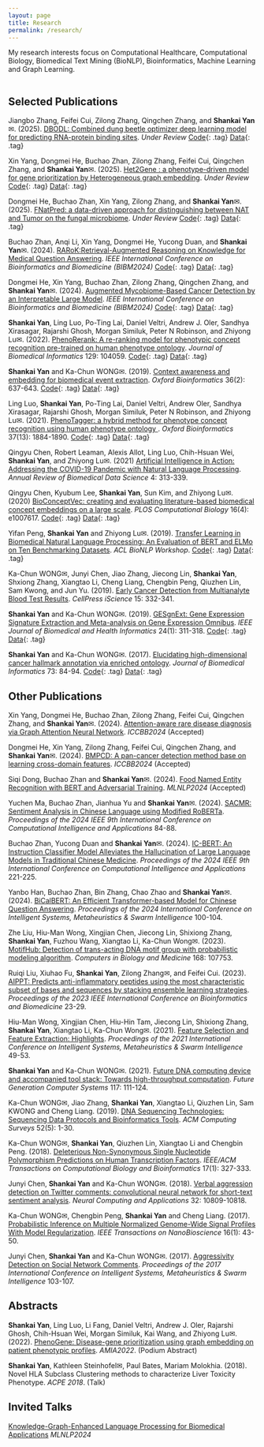 ```yaml
---
layout: page
title: Research
permalink: /research/
---
```


My research interests focus on Computational Healthcare, Computational Biology, Biomedical Text Mining (BioNLP), Bioinformatics, Machine Learning and Graph Learning.

<hr style="clear:both;visibility: hidden;" />


## Selected Publications

Jiangbo Zhang, Feifei Cui, Zilong Zhang, Qingchen Zhang, and **Shankai Yan**✉. (2025). [DBODL: Combined dung beetle optimizer deep learning model for predicting RNA-protein binding sites](https://doi.org/). *Under Review* [Code](https://github.com/cskyan/DBODL){: .tag} [Data](https://github.com/cskyan/DBODL){: .tag}

Xin Yang, Dongmei He, Buchao Zhan, Zilong Zhang, Feifei Cui, Qingchen Zhang, and **Shankai Yan**✉. (2025). [Het2Gene : a phenotype-driven model for gene prioritization by Heterogeneous graph embedding](https://doi.org/). *Under Review* [Code](https://github.com/cskyan/Het2Gene){: .tag} [Data](https://github.com/cskyan/Het2Gene){: .tag}

Dongmei He, Buchao Zhan, Xin Yang, Zilong Zhang, and **Shankai Yan**✉. (2025). [FNatPred: a data-driven approach for distinguishing between NAT and Tumor on the fungal microbiome](https://doi.org/). *Under Review* [Code](https://github.com/cskyan/FNatPred){: .tag} [Data](https://github.com/cskyan/FNatPred){: .tag}

<!-- Buchao Zhan, Yucong Duan, Xin Yang, Dongmei He, and **Shankai Yan**✉. (2024). [Text2SPARQL: Grammar Pre-training for Text-to-QDMR Semantic Parsers from Intermediate Question](https://doi.org/). *Under Review* [Code](https://github.com/cskyan/Text2SPARQL){: .tag} [Data](https://github.com/cskyan/Text2SPARQL/tree/master/data){: .tag} -->

Buchao Zhan, Anqi Li, Xin Yang, Dongmei He, Yucong Duan, and **Shankai Yan**✉. (2024). [RARoK:Retrieval-Augmented Reasoning on Knowledge for Medical Question Answering](https://doi.org/10.1109/BIBM62325.2024.10822341). *IEEE International Conference on Bioinformatics and Biomedicine (BIBM2024)* [Code](https://github.com/cskyan/RARoK){: .tag} [Data](https://github.com/cskyan/RARoK/tree/master/data){: .tag}

Dongmei He, Xin Yang, Buchao Zhan, Zilong Zhang, Qingchen Zhang, and **Shankai Yan**✉. (2024). [Augmented Mycobiome-Based Cancer Detection by an Interpretable Large Model](https://doi.org/10.1109/BIBM62325.2024.10822416). *IEEE International Conference on Bioinformatics and Biomedicine (BIBM2024)* [Code](https://github.com/cskyan/MCaPred){: .tag} [Data](https://github.com/cskyan/MCaPred/blob/master/data.zip){: .tag}

**Shankai Yan**, Ling Luo, Po-Ting Lai, Daniel Veltri, Andrew J. Oler, Sandhya Xirasagar, Rajarshi Ghosh, Morgan Similuk, Peter N Robinson, and Zhiyong Lu✉. (2022). [PhenoRerank: A re-ranking model for phenotypic concept recognition pre-trained on human phenotype ontology](https://doi.org/10.1016/j.jbi.2022.104059). *Journal of Biomedical Informatics* 129: 104059. [Code](https://github.com/ncbi-nlp/PhenoRerank){: .tag} [Data](https://data.mendeley.com/datasets/v4t59p8w4z){: .tag}

**Shankai Yan** and Ka-Chun WONG✉. (2019). [Context awareness and embedding for biomedical event extraction](https://doi.org/10.1093/bioinformatics/btz607). *Oxford Bioinformatics* 36(2): 637-643. [Code](https://github.com/cskyan/evntextrc){: .tag} [Data](https://data.mendeley.com/datasets/mr39zgc7y5){: .tag}

Ling Luo, **Shankai Yan**, Po-Ting Lai, Daniel Veltri, Andrew Oler, Sandhya Xirasagar, Rajarshi Ghosh, Morgan Similuk, Peter N Robinson, and Zhiyong Lu✉. (2021). [PhenoTagger: a hybrid method for phenotype concept recognition using human phenotype ontology
](https://doi.org/10.1093/bioinformatics/btab019). *Oxford Bioinformatics* 37(13): 1884-1890. [Code](https://github.com/ncbi-nlp/PhenoTagger){: .tag} [Data](https://github.com/ncbi-nlp/PhenoTagger#data-and-model-preparation){: .tag}

Qingyu Chen, Robert Leaman, Alexis Allot, Ling Luo, Chih-Hsuan Wei, **Shankai Yan**, and Zhiyong Lu✉. (2021) [Artificial Intelligence in Action: Addressing the COVID-19 Pandemic with Natural Language Processing](https://doi.org/10.1146/annurev-biodatasci-021821-061045). *Annual Review of Biomedical Data Science* 4: 313-339.

Qingyu Chen, Kyubum Lee, **Shankai Yan**, Sun Kim, and Zhiyong Lu✉. (2020) [BioConceptVec: creating and evaluating literature-based biomedical concept embeddings on a large scale](https://doi.org/10.1371/journal.pcbi.1007617). *PLOS Computational Biology* 16(4): e1007617. [Code](https://github.com/ncbi-nlp/BioConceptVec){: .tag} [Data](https://github.com/ncbi/BioConceptVec#bioconceptvec-embeddings-and-concept-files){: .tag}

Yifan Peng, **Shankai Yan** and Zhiyong Lu✉. (2019). [Transfer Learning in Biomedical Natural Language Processing: An Evaluation of BERT and ELMo on Ten Benchmarking Datasets](https://arxiv.org/abs/1906.05474). *ACL BioNLP Workshop*. [Code](https://github.com/ncbi-nlp/NCBI_BERT){: .tag} [Data](https://github.com/ncbi-nlp/BLUE_Benchmark){: .tag}

Ka-Chun WONG✉, Junyi Chen, Jiao Zhang, Jiecong Lin, **Shankai Yan**, Shxiong Zhang, Xiangtao Li, Cheng Liang, Chengbin Peng, Qiuzhen Lin, Sam Kwong, and Jun Yu. (2019). [Early Cancer Detection from Multianalyte Blood Test Results](https://doi.org/10.1016/j.isci.2019.04.035). *CellPress iScience* 15: 332-341.

**Shankai Yan** and Ka-Chun WONG✉. (2019). [GESgnExt: Gene Expression Signature Extraction and Meta-analysis on Gene Expression Omnibus](https://doi.org/10.1109/JBHI.2019.2896144). *IEEE Journal of Biomedical and Health Informatics* 24(1): 311-318. [Code](https://github.com/cskyan/gesgnext){: .tag} [Data](https://data.mendeley.com/datasets/y7gnb79gfb){: .tag}

**Shankai Yan** and Ka-Chun WONG✉. (2017). [Elucidating high-dimensional cancer hallmark annotation via enriched ontology](https://doi.org/10.1016/j.jbi.2017.07.011). *Journal of Biomedical Informatics* 73: 84-94. [Code](https://github.com/cskyan/chmannot){: .tag} [Data](https://data.mendeley.com/datasets/s9m6tzcv9d){: .tag}


## Other Publications

Xin Yang, Dongmei He, Buchao Zhan, Zilong Zhang, Feifei Cui, Qingchen Zhang, and **Shankai Yan**✉. (2024). [Attention-aware rare disease diagnosis via Graph Attention Neural Network](https://doi.org/). *ICCBB2024* (Accepted)

Dongmei He, Xin Yang, Zilong Zhang, Feifei Cui, Qingchen Zhang, and **Shankai Yan**✉. (2024). [BMPCD: A pan-cancer detection method base on learning
cross-domain features](https://doi.org/). *ICCBB2024* (Accepted)

Siqi Dong, Buchao Zhan and **Shankai Yan**✉. (2024). [Food Named Entity Recognition with BERT and Adversarial Training](https://doi.org/). *MLNLP2024* (Accepted)

Yuchen Ma, Buchao Zhan, Jianhua Yu and **Shankai Yan**✉. (2024). [SACMR: Sentiment Analysis in Chinese Language using Modified RoBERTa](https://doi.org/10.1109/ICCIA62557.2024.10719112). *Proceedings of the 2024 IEEE 9th International Conference on Computational Intelligence and Applications* 84-88.

Buchao Zhan, Yucong Duan and **Shankai Yan**✉. (2024). [IC-BERT: An Instruction Classifier Model Alleviates the Hallucination of Large Language Models in Traditional Chinese Medicine](https://doi.org/10.1109/ICCIA62557.2024.10719061). *Proceedings of the 2024 IEEE 9th International Conference on Computational Intelligence and Applications* 221-225.

Yanbo Han, Buchao Zhan, Bin Zhang, Chao Zhao and **Shankai Yan**✉. (2024). [BiCalBERT: An Efficient Transformer-based Model for Chinese Question Answering](https://doi.org/10.1145/3665065.3665081). *Proceedings of the 2024 International Conference on Intelligent Systems, Metaheuristics & Swarm Intelligence* 100-104.

Zhe Liu, Hiu-Man Wong, Xingjian Chen, Jiecong Lin, Shixiong Zhang, **Shankai Yan**, Fuzhou Wang, Xiangtao Li, Ka-Chun Wong✉. (2023). [MotifHub: Detection of trans-acting DNA motif group with probabilistic modeling algorithm](https://doi.org/10.1016/j.compbiomed.2023.107753). *Computers in Biology and Medicine* 168: 107753.

Ruiqi Liu, Xiuhao Fu, **Shankai Yan**, Zilong Zhang✉, and Feifei Cui. (2023). [AIPPT: Predicts anti-inflammatory peptides using the most characteristic subset of bases and sequences by stacking ensemble learning strategies](https://doi.org/10.1109/BIBM58861.2023.10385565). *Proceedings of the 2023 IEEE International Conference on Bioinformatics and Biomedicine* 23-29.

Hiu-Man Wong, Xingjian Chen, Hiu-Hin Tam, Jiecong Lin, Shixiong Zhang, **Shankai Yan**, Xiangtao Li, Ka-Chun Wong✉. (2021). [Feature Selection and Feature Extraction: Highlights](https://doi.org/10.1145/3461598.3461606). *Proceedings of the 2021 International Conference on Intelligent Systems, Metaheuristics & Swarm Intelligence* 49-53.

**Shankai Yan** and Ka-Chun WONG✉. (2021). [Future DNA computing device and accompanied tool stack: Towards high-throughput computation](https://doi.org/10.1016/j.future.2020.10.038). *Future Generation Computer Systems* 117: 111-124.

Ka-Chun WONG✉, Jiao Zhang, **Shankai Yan**, Xiangtao Li, Qiuzhen Lin, Sam KWONG and Cheng Liang. (2019). [DNA Sequencing Technologies: Sequencing Data Protocols and Bioinformatics Tools](https://doi.org/10.1145/3340286). *ACM Computing Surveys* 52(5): 1-30.

Ka-Chun WONG✉, **Shankai Yan**, Qiuzhen Lin, Xiangtao Li and Chengbin Peng. (2018). [Deleterious Non-Synonymous Single Nucleotide Polymorphism Predictions on Human Transcription Factors](https://doi.org/10.1109/TCBB.2018.2882548). *IEEE/ACM Transactions on Computational Biology and Bioinformatics* 17(1): 327-333.

Junyi Chen, **Shankai Yan** and Ka-Chun WONG✉. (2018). [Verbal aggression detection on Twitter comments: convolutional neural network for short-text sentiment analysis](https://doi.org/10.1007/s00521-018-3442-0). *Neural Computing and Applications* 32: 10809-10818.

Ka-Chun WONG✉, Chengbin Peng, **Shankai Yan** and Cheng Liang. (2017). [Probabilistic Inference on Multiple Normalized Genome-Wide Signal Profiles With Model Regularization](https://doi.org/10.1109/TNB.2016.2631406). *IEEE Transactions on NanoBioscience* 16(1): 43-50.

Junyi Chen, **Shankai Yan** and Ka-Chun WONG✉. (2017). [Aggressivity Detection on Social Network Comments](https://doi.org/10.1145/3059336.3059348). *Proceedings of the 2017 International Conference on Intelligent Systems, Metaheuristics & Swarm Intelligence* 103-107.


## Abstracts

**Shankai Yan**, Ling Luo, Li Fang, Daniel Veltri, Andrew J. Oler, Rajarshi Ghosh, Chih-Hsuan Wei, Morgan Similuk, Kai Wang, and Zhiyong Lu✉. (2022). [PhenoGene: Disease-gene prioritization using graph embedding on patient phenotypic profiles](https://knowledge.amia.org/A2022/pdf/A2022a324/A2022fl324). *AMIA2022*. (Podium Abstract)

**Shankai Yan**, Kathleen Steinhofel✉, Paul Bates, Mariam Molokhia. (2018). Novel HLA Subclass Clustering methods to characterize Liver Toxicity Phenotype. *ACPE 2018*. (Talk)


## Invited Talks

[Knowledge-Graph-Enhanced Language Processing for Biomedical Applications](https://conferences.ieee.org/conferences_events/conferences/conferencedetails/63328) *MLNLP2024*